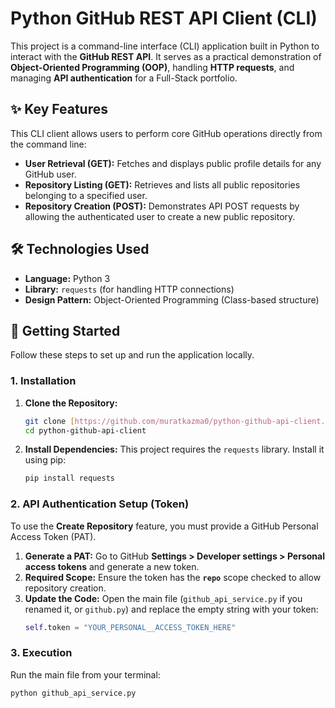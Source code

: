 # Python GitHub REST API Client (CLI)

This project is a command-line interface (CLI) application built in Python to interact with the **GitHub REST API**. It serves as a practical demonstration of **Object-Oriented Programming (OOP)**, handling **HTTP requests**, and managing **API authentication** for a Full-Stack portfolio.

## ✨ Key Features

This CLI client allows users to perform core GitHub operations directly from the command line:

* **User Retrieval (GET):** Fetches and displays public profile details for any GitHub user.
* **Repository Listing (GET):** Retrieves and lists all public repositories belonging to a specified user.
* **Repository Creation (POST):** Demonstrates API POST requests by allowing the authenticated user to create a new public repository.

## 🛠️ Technologies Used

* **Language:** Python 3
* **Library:** `requests` (for handling HTTP connections)
* **Design Pattern:** Object-Oriented Programming (Class-based structure)

## 🚀 Getting Started

Follow these steps to set up and run the application locally.

### 1. Installation

1.  **Clone the Repository:**
    ```bash
    git clone [https://github.com/muratkazma0/python-github-api-client.git](https://github.com/muratkazma0/python-github-api-client.git)
    cd python-github-api-client
    ```
2.  **Install Dependencies:**
    This project requires the `requests` library. Install it using pip:
    ```bash
    pip install requests
    ```

### 2. API Authentication Setup (Token)

To use the **Create Repository** feature, you must provide a GitHub Personal Access Token (PAT).

1.  **Generate a PAT:** Go to GitHub **Settings > Developer settings > Personal access tokens** and generate a new token.
2.  **Required Scope:** Ensure the token has the **`repo`** scope checked to allow repository creation.
3.  **Update the Code:** Open the main file (`github_api_service.py` if you renamed it, or `github.py`) and replace the empty string with your token:
    ```python
    self.token = "YOUR_PERSONAL__ACCESS_TOKEN_HERE" 
    ```

### 3. Execution

Run the main file from your terminal:
```bash
python github_api_service.py
